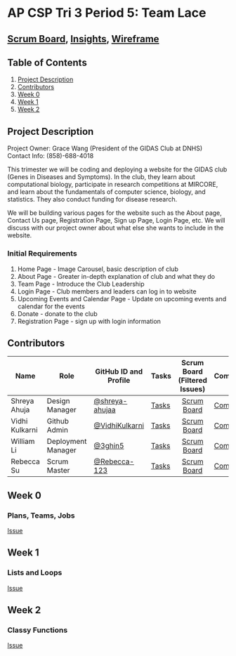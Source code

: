 # AP CSP Tri 3 Period 5: Team Lace
## [Scrum Board](https://github.com/VidhiKulkarni/teamlace/projects/1), [Insights](https://github.com/VidhiKulkarni/teamlace/graphs/contributors), [Wireframe](https://www.canva.com/design/DAE7RRwpQjw/AeBSUtB2MMFA-djluBGogA/view?utm_content=DAE7RRwpQjw&utm_campaign=designshare&utm_medium=link&utm_source=publishsharelink)

## Table of Contents
1. [Project Description](https://github.com/VidhiKulkarni/teamlace#project-description)
2. [Contributors](https://github.com/VidhiKulkarni/teamlace#contributors)
3. [Week 0](https://github.com/VidhiKulkarni/teamlace#week-0)
4. [Week 1](https://github.com/VidhiKulkarni/teamlace#week-1)
5. [Week 2](https://github.com/VidhiKulkarni/teamlace#week-2)

## Project Description
Project Owner: Grace Wang (President of the GIDAS Club at DNHS)<br>
Contact Info: (858)-688-4018

This trimester we will be coding and deploying a website for the GIDAS club (Genes in Diseases and Symptoms). In the club, they learn about computational biology, participate in research competitions at MIRCORE, and learn about the fundamentals of computer science, biology, and statistics. They also conduct funding for disease research. 

We will be building various pages for the website such as the About page, Contact Us page, Registration Page, Sign up Page, Login Page, etc. We will discuss with our project owner about what else she wants to include in the website.

### Initial Requirements
1. Home Page - Image Carousel, basic description of club
2. About Page - Greater in-depth explanation of club and what they do
3. Team Page - Introduce the Club Leadership
4. Login Page - Club members and leaders can log in to website
5. Upcoming Events and Calendar Page - Update on upcoming events and calendar for the events 
6. Donate - donate to the club
7. Registration Page - sign up with login information


## Contributors
| Name | Role | GitHub ID and Profile | Tasks | Scrum Board (Filtered Issues) | Commits | GitHub Page |
|----------------------------|--------|-----------------|-------|:-----------------------:|-----------|:-------:|
|Shreya Ahuja|Design Manager|[@shreya-ahujaa](https://github.com/shreya-ahujaa)|[Tasks](https://github.com/VidhiKulkarni/teamlace/issues/assigned/shreya-ahujaa)|[Scrum Board](https://github.com/VidhiKulkarni/teamlace/projects/1?card_filter_query=assignee%3Ashreya-ahujaa)|[Commits](https://github.com/VidhiKulkarni/teamlace/commits?author=shreya-ahujaa)|[Link](https://shreya-ahujaa.github.io/shreya.individual/)|
|Vidhi Kulkarni|Github Admin|[@VidhiKulkarni](https://github.com/VidhiKulkarni)|[Tasks](https://github.com/VidhiKulkarni/teamlace/issues/assigned/VidhiKulkarni)|[Scrum Board](https://github.com/VidhiKulkarni/teamlace/projects/1?card_filter_query=assignee%3AVidhiKulkarni)|[Commits](https://github.com/VidhiKulkarni/teamlace/commits?author=VidhiKulkarni)|[Link](https://vidhikulkarni.github.io/individualrepo/)|
|William Li|Deployment Manager|[@3ghin5](https://github.com/3ghin5)|[Tasks](https://github.com/VidhiKulkarni/teamlace/issues/assigned/3ghin5)|[Scrum Board](https://github.com/VidhiKulkarni/teamlace/projects/1?card_filter_query=assignee%3A3ghin5)|[Commits](https://github.com/VidhiKulkarni/teamlace/commits?author=3ghin5)|[Link](https://3ghin5.github.io/hatelace/)|
|Rebecca Su|Scrum Master|[@Rebecca-123](https://github.com/Rebecca-123)| [Tasks](https://github.com/VidhiKulkarni/teamlace/issues/assigned/Rebecca-123)|[Scrum Board](https://github.com/VidhiKulkarni/teamlace/projects/1?card_filter_query=assignee%3Arebecca-123)|[Commits](https://github.com/VidhiKulkarni/teamlace/commits?author=Rebecca-123)|[Link](https://rebecca-123.github.io/rebecca-tri-3/)|

## Week 0
### Plans, Teams, Jobs
[Issue](https://github.com/VidhiKulkarni/teamlace/issues/1)

## Week 1
### Lists and Loops
[Issue](https://github.com/VidhiKulkarni/teamlace/issues/2)

## Week 2
### Classy Functions
[Issue](https://github.com/VidhiKulkarni/teamlace/issues/17)
